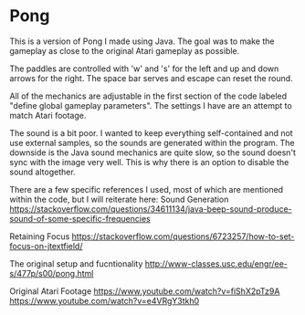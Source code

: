 # Pong

This is a version of Pong I made using Java.
The goal was to make the gameplay as close to the original Atari gameplay as possible.

The paddles are controlled with 'w' and 's' for the left and up and down arrows for the right.
The space bar serves and escape can reset the round.

All of the mechanics are adjustable in the first section of the code labeled "define global gameplay parameters".
The settings I have are an attempt to match Atari footage.

The sound is a bit poor.
I wanted to keep everything self-contained and not use external samples, so the sounds are generated within the program.
The downside is the Java sound mechanics are quite slow, so the sound doesn't sync with the image very well.
This is why there is an option to disable the sound altogether.

There are a few specific references I used, most of which are mentioned within the code, but I will reiterate here:
Sound Generation
https://stackoverflow.com/questions/34611134/java-beep-sound-produce-sound-of-some-specific-frequencies

Retaining Focus
https://stackoverflow.com/questions/6723257/how-to-set-focus-on-jtextfield/

The original setup and fucntionality
http://www-classes.usc.edu/engr/ee-s/477p/s00/pong.html

Original Atari Footage
https://www.youtube.com/watch?v=fiShX2pTz9A
https://www.youtube.com/watch?v=e4VRgY3tkh0
